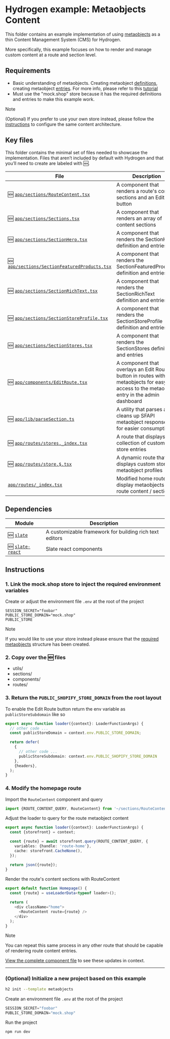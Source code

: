 # Hydrogen example: Metaobjects Content

This folder contains an example implementation of using [metaobjects](https://help.shopify.com/en/manual/custom-data/metaobjects)
as a thin Content Management System (CMS) for Hydrogen.

More specifically, this example focuses on how to render and manage custom content
at a route and section level.

## Requirements

- Basic understanding of metaobjects. Creating metaobject [definitions](https://help.shopify.com/en/manual/custom-data/metaobjects/building-a-metaobject),
creating metaobject [entries](https://help.shopify.com/en/manual/custom-data/metaobjects/creating-entries).
For more info, please refer to this [tutorial](https://help.shopify.com/en/manual/custom-data/metaobjects/using-metaobjects)
- Must use the "mock.shop" store because it has the required definitions and entries
to make this example work.

> [!NOTE]
> (Optional) If you prefer to use your own store instead, please follow the [instructions](/docs/METAOBJECTS.md)
to configure the same content architecture.


## Key files

This folder contains the minimal set of files needed to showcase the implementation.
Files that aren’t included by default with Hydrogen and that you’ll need to
create are labeled with 🆕.

| File                                                 | Description                               |
| ---------------------------------------------------- | ----------------------------------------- |
| 🆕 [`app/sections/RouteContent.tsx`](app/sections/RouteContent.tsx)  | A component that renders a route's content sections and an Edit button |
| 🆕 [`app/sections/Sections.tsx`](app/sections/Sections.tsx)  | A component that renders an array of content sections |
| 🆕 [`app/sections/SectionHero.tsx`](app/sections/SectionHero.tsx)  | A component that renders the SectionHero definition and entries  |
| 🆕 [`app/sections/SectionFeaturedProducts.tsx`](app/sections/SectionFeaturedProducts.tsx)  | A component that renders the SectionFeaturedProducts definition and entries  |
| 🆕 [`app/sections/SectionRichText.tsx`](app/sections/SectionRichText.tsx)  | A component that renders the SectionRichText definition and entries  |
| 🆕 [`app/sections/SectionStoreProfile.tsx`](app/sections/SectionStoreProfile.tsx)  | A component that renders the SectionStoreProfile definition and entries  |
| 🆕 [`app/sections/SectionStores.tsx`](app/sections/SectionStores.tsx)  | A component that renders the SectionStores definition and entries  |
| 🆕 [`app/components/EditRoute.tsx`](app/components/EditRoute.tsx)  | A component that overlays an Edit Route button in routes with metaobjects for easy access to the metaobject entry in the admin dashboard |
| 🆕 [`app/lib/parseSection.ts`](app/sections/parseSection.tsx)  | A utility that parses and cleans up SFAPI metaobject responses for easier consumption |
| 🆕 [`app/routes/stores._index.tsx`](app/routes/stores._index.tsx) | A route that displays a collection of custom store entries  |
| 🆕 [`app/routes/store.$.tsx`](app/routes/store.$.tsx) | A dynamic route that displays custom store metaobject profiles |
| [`app/routes/_index.tsx`](app/routes/_index.tsx) | Modified home route to display metaobjects route content / sections |

## Dependencies

| Module                                                                  | Description                             |
| ----------------------------------------------------------------------- | --------------------------------------- |
| 🆕 [`slate`](https://www.npmjs.com/package/slate)     | A customizable framework for building rich text editors |
| 🆕 [`slate-react`](https://www.npmjs.com/package/slate-react)   | Slate react components |

## Instructions

### 1. Link the mock.shop store to inject the required environment variables

Create or adjust the environment file `.env` at the root of the project

```
SESSION_SECRET="foobar"
PUBLIC_STORE_DOMAIN="mock.shop"
PUBLIC_STORE
```

> [!NOTE]
> If you would like to use your store instead please ensure that the [required metaobjects](TODO)
structure has been created.

### 2. Copy over the 🆕 files

- utils/
- sections/
- components/
- routes/

### 3. Return the `PUBLIC_SHOPIFY_STORE_DOMAIN` from the root layout

To enable the Edit Route button return the env variable as `publicStoreSubdomain`
like so

```ts
export async function loader({context}: LoaderFunctionArgs) {
  // other code ...
  const publicStoreDomain = context.env.PUBLIC_STORE_DOMAIN;

  return defer(
    {
      // other code ...
      publicStoreSubdomain: context.env.PUBLIC_SHOPIFY_STORE_DOMAIN
    },
    {headers},
  );
}
```

### 4. Modify the homepage route

Import the `RouteContent` component and query

```ts
import {ROUTE_CONTENT_QUERY, RouteContent} from '~/sections/RouteContent';
```

Adjust the loader to query for the route metaobject content

```ts
export async function loader({context}: LoaderFunctionArgs) {
  const {storefront} = context;

  const {route} = await storefront.query(ROUTE_CONTENT_QUERY, {
    variables: {handle: 'route-home'},
    cache: storefront.CacheNone(),
  });

  return json({route});
}
```

Render the route's content sections with RouteContent

```ts
export default function Homepage() {
  const {route} = useLoaderData<typeof loader>();

  return (
    <div className="home">
      <RouteContent route={route} />
    </div>
  );
}
```

> [!NOTE]
> You can repeat this same process in any other route that should be capable of rendering
route content entries.

[View the complete component file](app/routes/_index.tsx) to see these updates in context.

---

### (Optional) Initialize a new project based on this example

```bash
h2 init --template metaobjects
```

Create an environment file `.env` at the root of the project

```h
SESSION_SECRET="foobar"
PUBLIC_STORE_DOMAIN="mock.shop"
```

Run the project

```bash
npm run dev
```
